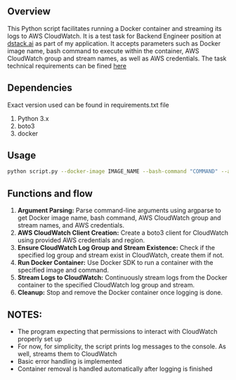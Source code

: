 ## Overview
This Python script facilitates running a Docker container and streaming its logs to AWS CloudWatch. It is a test task for Backend Engineer position at [dstack.ai](https://dstack.ai) as part of my application.  It accepts parameters such as Docker image name, bash command to execute within the container, AWS CloudWatch group and stream names, as well as AWS credentials. The task technical requirements can be fined [here](./Backend%20Engineer%20Test%20Task%20(Updated).pdf)

## Dependencies
Exact version used can be found in requirements.txt file
1. Python 3.x
2. boto3
3. docker
   
## Usage
```bash
python script.py --docker-image IMAGE_NAME --bash-command "COMMAND" --aws-cloudwatch-group GROUP_NAME --aws-cloudwatch-stream STREAM_NAME --aws-access-key-id ACCESS_KEY --aws-secret-access-key SECRET_KEY --aws-region REGION
```
## Functions and flow
1.  **Argument Parsing:** Parse command-line arguments using argparse to get Docker image name, bash command, AWS CloudWatch group and stream names, and AWS credentials.
2. **AWS CloudWatch Client Creation:** Create a boto3 client for CloudWatch using provided AWS credentials and region.
3. **Ensure CloudWatch Log Group and Stream Existence:** Check if the specified log group and stream exist in CloudWatch, create them if not.
4. **Run Docker Container:** Use Docker SDK to run a container with the specified image and command.
5. **Stream Logs to CloudWatch:** Continuously stream logs from the Docker container to the specified CloudWatch log group and stream.
6. **Cleanup:** Stop and remove the Docker container once logging is done.


## NOTES:
- The program expecting that permissions to interact with CloudWatch properly set up
- For now, for simplicity, the script prints log messages to the console. As well, streams them to CloudWatch
- Basic error handling is implemented
- Container removal is handled automatically after logging is finished
